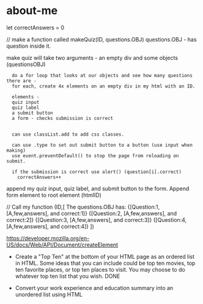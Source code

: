 # about-me

let correctAnswers = 0

// make a function called makeQuiz(ID, questions.OBJ)
questions.OBJ - has question inside it. 


make quiz will take two arguments - an empty div and some objects (questionsOBJ)

      do a for loop that looks at our objects and see how many questions there are -
      for each, create 4x elements on an empty div in my html with an ID. 

      elements -
      quiz input
      quiz label
      a submit button
      a form - checks submission is correct


      can use classList.add to add css classes.

      can use .type to set out submit button to a button (use input when making)
      use event.preventDefault() to stop the page from reloading on submit.

      if the submission is correct use alert() (question[i].correct)
        correctAnswers++

append my quiz input, quiz label, and submit button to the form. 
Append form element to root element (htmlID)

//
Call my function (ID,[
The questions.OBJ has: 
                {[Question:1, [A,few,answers], and correct:1]}
                {[Question:2, [A,few,answers], and correct:2]}
                {[Question:3, [A,few,answers], and correct:3]}
                {[Question:4, [A,few,answers], and correct:4]}
])

https://developer.mozilla.org/en-US/docs/Web/API/Document/createElement

- Create a "Top Ten" at the bottom of your HTML page as an ordered list in HTML. Some ideas that you can include could be top ten movies, top ten favorite places, or top ten places to visit. You may choose to do whatever top ten list that you wish. DONE


- Convert your work experience and education summary into an unordered list using HTML 
